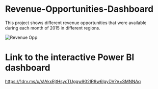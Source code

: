 # Revenue-Opportunities-Dashboard

This project shows different revenue opportunities that were available during each month of 2015 in different regions.




![Revenue Opp](https://github.com/MysTolu/Revenue-Opportunities-Dashboard/assets/165423864/5213ffcc-5c1d-4ea0-a602-bbd604324948)

# Link to the interactive Power BI dashboard

https://1drv.ms/u/s!AkxRjtHsycTUggw902IR8w6lgyDV?e=SMNNAq
